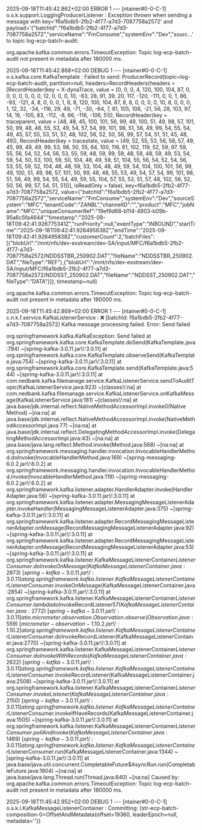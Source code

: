 2025-09-18T11:45:42.862+02:00 ERROR 1 --- [ntainer#0-0-C-1] o.s.k.support.LoggingProducerListener    : Exception thrown when sending a message with key='f6a1bdb5-2fb2-4f77-a7d3-7087758a2572' and payload='{"batchId":"f6a1bdb5-2fb2-4f77-a7d3-7087758a2572","serviceName":"FmConsume","systemEnv":"Dev","sourc...' to topic log-ecp-batch-audit:

org.apache.kafka.common.errors.TimeoutException: Topic log-ecp-batch-audit not present in metadata after 180000 ms.

2025-09-18T11:45:42.868+02:00 DEBUG 1 --- [ntainer#0-0-C-1] o.s.kafka.core.KafkaTemplate             : Failed to send: ProducerRecord(topic=log-ecp-batch-audit, partition=null, headers=RecordHeaders(headers = [RecordHeader(key = X-dynaTrace, value = [0, 0, 0, 4, 120, 100, 104, 87, 0, 0, 0, 0, 0, 0, 0, 12, 0, 0, 0, 10, -63, 28, 91, 39, 20, 117, -120, -111, 0, 0, 1, 86, -93, -121, 4, 8, 0, 0, 0, 1, 6, 8, 120, 100, 104, 87, 8, 8, 0, 0, 0, 0, 10, 8, 0, 0, 0, 1, 12, 32, -34, -116, 29, 49, -71, -30, -64, 7, 81, 105, 108, -21, 56, 28, 103, 97, 14, 16, -105, 83, -112, -8, 66, -116, -106, 51]), RecordHeader(key = traceparent, value = [48, 48, 45, 100, 101, 56, 99, 49, 100, 51, 49, 98, 57, 101, 50, 99, 48, 48, 55, 53, 49, 54, 57, 54, 99, 101, 98, 51, 56, 49, 99, 54, 55, 54, 49, 45, 57, 55, 53, 51, 57, 48, 102, 56, 52, 50, 56, 99, 57, 54, 51, 51, 45, 48, 49]), RecordHeader(key = tracestate, value = [49, 52, 55, 53, 56, 56, 57, 49, 45, 99, 49, 49, 99, 53, 98, 50, 55, 64, 100, 116, 61, 102, 119, 52, 59, 97, 59, 55, 56, 54, 52, 54, 56, 53, 55, 59, 48, 59, 99, 59, 48, 59, 48, 59, 49, 53, 54, 59, 54, 50, 53, 100, 59, 50, 104, 48, 49, 59, 51, 104, 55, 56, 54, 52, 54, 56, 53, 55, 59, 52, 104, 48, 48, 59, 53, 104, 48, 49, 59, 54, 104, 100, 101, 56, 99, 49, 100, 51, 49, 98, 57, 101, 50, 99, 48, 48, 55, 53, 49, 54, 57, 54, 99, 101, 98, 51, 56, 49, 99, 54, 55, 54, 49, 59, 55, 104, 57, 55, 53, 51, 57, 48, 102, 56, 52, 50, 56, 99, 57, 54, 51, 51])], isReadOnly = false), key=f6a1bdb5-2fb2-4f77-a7d3-7087758a2572, value={"batchId":"f6a1bdb5-2fb2-4f77-a7d3-7087758a2572","serviceName":"FmConsume","systemEnv":"Dev","sourceSystem":"MFC","tenantCode":"ZANBL","channelID":"<value>","product":"MFC","jobName":"MFC","uniqueConsumerRef":"19ef9d68-b114-4803-b09b-95a6c5fa4644","timestamp":"2025-09-18T09:42:41.926775341Z","runPriority":null,"eventType":"INBOUND","startTime":"2025-09-18T09:42:41.926495838Z","endTime":"2025-09-18T09:42:41.926495838Z","customerCount":2,"batchFiles":[{"blobUrl":"/mnt/nfs/dev-exstream/dev-SA/input/MFC/f6a1bdb5-2fb2-4f77-a7d3-7087758a2572/NDDSSTBR_250902.DAT","fileName":"NDDSSTBR_250902.DAT","fileType":"REF"},{"blobUrl":"/mnt/nfs/dev-exstream/dev-SA/input/MFC/f6a1bdb5-2fb2-4f77-a7d3-7087758a2572/NDDSST_250902.DAT","fileName":"NDDSST_250902.DAT","fileType":"DATA"}]}, timestamp=null)

org.apache.kafka.common.errors.TimeoutException: Topic log-ecp-batch-audit not present in metadata after 180000 ms.

2025-09-18T11:45:42.869+02:00 ERROR 1 --- [ntainer#0-0-C-1] c.n.k.f.service.KafkaListenerService     : ❌ [batchId: f6a1bdb5-2fb2-4f77-a7d3-7087758a2572] Kafka message processing failed. Error: Send failed

org.springframework.kafka.KafkaException: Send failed
	at org.springframework.kafka.core.KafkaTemplate.doSend(KafkaTemplate.java:794) ~[spring-kafka-3.0.11.jar!/:3.0.11]
	at org.springframework.kafka.core.KafkaTemplate.observeSend(KafkaTemplate.java:754) ~[spring-kafka-3.0.11.jar!/:3.0.11]
	at org.springframework.kafka.core.KafkaTemplate.send(KafkaTemplate.java:544) ~[spring-kafka-3.0.11.jar!/:3.0.11]
	at com.nedbank.kafka.filemanage.service.KafkaListenerService.sendToAuditTopic(KafkaListenerService.java:923) ~[classes!/:na]
	at com.nedbank.kafka.filemanage.service.KafkaListenerService.onKafkaMessage(KafkaListenerService.java:181) ~[classes!/:na]
	at java.base/jdk.internal.reflect.NativeMethodAccessorImpl.invoke0(Native Method) ~[na:na]
	at java.base/jdk.internal.reflect.NativeMethodAccessorImpl.invoke(NativeMethodAccessorImpl.java:77) ~[na:na]
	at java.base/jdk.internal.reflect.DelegatingMethodAccessorImpl.invoke(DelegatingMethodAccessorImpl.java:43) ~[na:na]
	at java.base/java.lang.reflect.Method.invoke(Method.java:568) ~[na:na]
	at org.springframework.messaging.handler.invocation.InvocableHandlerMethod.doInvoke(InvocableHandlerMethod.java:169) ~[spring-messaging-6.0.2.jar!/:6.0.2]
	at org.springframework.messaging.handler.invocation.InvocableHandlerMethod.invoke(InvocableHandlerMethod.java:119) ~[spring-messaging-6.0.2.jar!/:6.0.2]
	at org.springframework.kafka.listener.adapter.HandlerAdapter.invoke(HandlerAdapter.java:56) ~[spring-kafka-3.0.11.jar!/:3.0.11]
	at org.springframework.kafka.listener.adapter.MessagingMessageListenerAdapter.invokeHandler(MessagingMessageListenerAdapter.java:375) ~[spring-kafka-3.0.11.jar!/:3.0.11]
	at org.springframework.kafka.listener.adapter.RecordMessagingMessageListenerAdapter.onMessage(RecordMessagingMessageListenerAdapter.java:92) ~[spring-kafka-3.0.11.jar!/:3.0.11]
	at org.springframework.kafka.listener.adapter.RecordMessagingMessageListenerAdapter.onMessage(RecordMessagingMessageListenerAdapter.java:53) ~[spring-kafka-3.0.11.jar!/:3.0.11]
	at org.springframework.kafka.listener.KafkaMessageListenerContainer$ListenerConsumer.doInvokeOnMessage(KafkaMessageListenerContainer.java:2873) ~[spring-kafka-3.0.11.jar!/:3.0.11]
	at org.springframework.kafka.listener.KafkaMessageListenerContainer$ListenerConsumer.invokeOnMessage(KafkaMessageListenerContainer.java:2854) ~[spring-kafka-3.0.11.jar!/:3.0.11]
	at org.springframework.kafka.listener.KafkaMessageListenerContainer$ListenerConsumer.lambda$doInvokeRecordListener$57(KafkaMessageListenerContainer.java:2772) ~[spring-kafka-3.0.11.jar!/:3.0.11]
	at io.micrometer.observation.Observation.observe(Observation.java:559) ~[micrometer-observation-1.10.2.jar!/:1.10.2]
	at org.springframework.kafka.listener.KafkaMessageListenerContainer$ListenerConsumer.doInvokeRecordListener(KafkaMessageListenerContainer.java:2770) ~[spring-kafka-3.0.11.jar!/:3.0.11]
	at org.springframework.kafka.listener.KafkaMessageListenerContainer$ListenerConsumer.doInvokeWithRecords(KafkaMessageListenerContainer.java:2622) ~[spring-kafka-3.0.11.jar!/:3.0.11]
	at org.springframework.kafka.listener.KafkaMessageListenerContainer$ListenerConsumer.invokeRecordListener(KafkaMessageListenerContainer.java:2508) ~[spring-kafka-3.0.11.jar!/:3.0.11]
	at org.springframework.kafka.listener.KafkaMessageListenerContainer$ListenerConsumer.invokeListener(KafkaMessageListenerContainer.java:2150) ~[spring-kafka-3.0.11.jar!/:3.0.11]
	at org.springframework.kafka.listener.KafkaMessageListenerContainer$ListenerConsumer.invokeIfHaveRecords(KafkaMessageListenerContainer.java:1505) ~[spring-kafka-3.0.11.jar!/:3.0.11]
	at org.springframework.kafka.listener.KafkaMessageListenerContainer$ListenerConsumer.pollAndInvoke(KafkaMessageListenerContainer.java:1469) ~[spring-kafka-3.0.11.jar!/:3.0.11]
	at org.springframework.kafka.listener.KafkaMessageListenerContainer$ListenerConsumer.run(KafkaMessageListenerContainer.java:1344) ~[spring-kafka-3.0.11.jar!/:3.0.11]
	at java.base/java.util.concurrent.CompletableFuture$AsyncRun.run(CompletableFuture.java:1804) ~[na:na]
	at java.base/java.lang.Thread.run(Thread.java:840) ~[na:na]
Caused by: org.apache.kafka.common.errors.TimeoutException: Topic log-ecp-batch-audit not present in metadata after 180000 ms.

2025-09-18T11:45:42.952+02:00 DEBUG 1 --- [ntainer#0-0-C-1] o.s.k.l.KafkaMessageListenerContainer    : Committing: {str-ecp-batch-composition-0=OffsetAndMetadata{offset=19360, leaderEpoch=null, metadata=''}}
